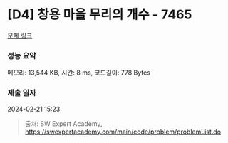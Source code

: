 # [D4] 창용 마을 무리의 개수 - 7465 

[문제 링크](https://swexpertacademy.com/main/code/problem/problemDetail.do?contestProbId=AWngfZVa9XwDFAQU) 

### 성능 요약

메모리: 13,544 KB, 시간: 8 ms, 코드길이: 778 Bytes

### 제출 일자

2024-02-21 15:23



> 출처: SW Expert Academy, https://swexpertacademy.com/main/code/problem/problemList.do